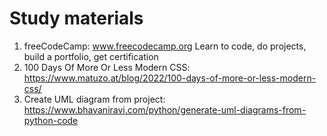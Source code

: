 # Study materials


1. freeCodeCamp: www.freecodecamp.org Learn to code, do projects, build a portfolio, get certification
2. 100 Days Of More Or Less Modern CSS: https://www.matuzo.at/blog/2022/100-days-of-more-or-less-modern-css/
3. Create UML diagram from project: https://www.bhavaniravi.com/python/generate-uml-diagrams-from-python-code
